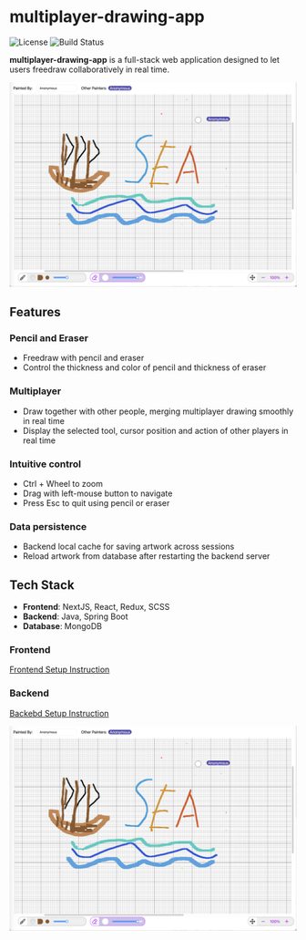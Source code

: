 # multiplayer-drawing-app

![License](https://img.shields.io/badge/license-MIT-blue.svg)
![Build Status](https://img.shields.io/badge/build-passing-brightgreen.svg)

**multiplayer-drawing-app** is a full-stack web application designed to 
let users freedraw collaboratively in real time.

![Preview](preview.png)

## Features

### Pencil and Eraser
- Freedraw with pencil and eraser
- Control the thickness and color of pencil and thickness of eraser

### Multiplayer
- Draw together with other people, merging multiplayer drawing smoothly in real time
- Display the selected tool, cursor position and action of other players in real time

### Intuitive control
- Ctrl + Wheel to zoom
- Drag with left-mouse button to navigate
- Press Esc to quit using pencil or eraser

### Data persistence
- Backend local cache for saving artwork across sessions
- Reload artwork from database after restarting the backend server

## Tech Stack

- **Frontend**: NextJS, React, Redux, SCSS
- **Backend**: Java, Spring Boot
- **Database**: MongoDB

### Frontend

[Frontend Setup Instruction](drawing-frontend/README.md)

### Backend

[Backebd Setup Instruction](drawing-backend/README.md)

![Preview](preview.png)